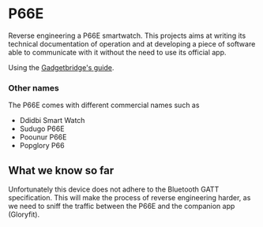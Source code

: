 # P66E
Reverse engineering a P66E smartwatch. This projects aims at writing its technical documentation of operation and at developing a piece of software able to communicate with it without the need to use its official app.

Using the [Gadgetbridge's guide](https://codeberg.org/Freeyourgadget/Gadgetbridge/wiki/BT-Protocol-Reverse-Engineering).

### Other names
The P66E comes with different commercial names such as
- Ddidbi Smart Watch
- Sudugo P66E
- Poounur P66E
- Popglory P66

## What we know so far
Unfortunately this device does not adhere to the Bluetooth GATT specification. This will make the process of reverse engineering harder, as we need to sniff the traffic between the P66E and the companion app (Gloryfit).
